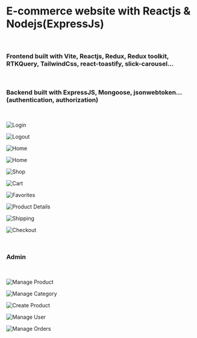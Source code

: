 <h1>E-commerce website with Reactjs & Nodejs(ExpressJs)</h1>
<br/>
<h3>Frontend built with Vite, Reactjs, Redux, Redux toolkit, RTKQuery, TailwindCss, react-toastify, slick-carousel...</h3>
<br/>
<h3>Backend built with ExpressJS, Mongoose, jsonwebtoken... (authentication, authorization)</h3>
<br />

![Login](https://github.com/anhlt1/anhStore/blob/master/uploads/signin.png)

![Logout](https://github.com/anhlt1/anhStore/blob/master/uploads/signup.png)

![Home](https://github.com/anhlt1/anhStore/blob/master/uploads/home1.png)

![Home](https://github.com/anhlt1/anhStore/blob/master/uploads/home2.png)

![Shop](https://github.com/anhlt1/anhStore/blob/master/uploads/shop.png)

![Cart](https://github.com/anhlt1/anhStore/blob/master/uploads/cart.png)

![Favorites](https://github.com/anhlt1/anhStore/blob/master/uploads/favorite.png)

![Product Details](https://github.com/anhlt1/anhStore/blob/master/uploads/product_details.png)

![Shipping](https://github.com/anhlt1/anhStore/blob/master/uploads/shipping.png)

![Checkout](https://github.com/anhlt1/anhStore/blob/master/uploads/checkout.png)

<br />
<h3>Admin</h3>
<br />

![Manage Product](https://github.com/anhlt1/anhStore/blob/master/uploads/all_products.png)

![Manage Category](https://github.com/anhlt1/anhStore/blob/master/uploads/create_category.png)

![Create Product](https://github.com/anhlt1/anhStore/blob/master/uploads/create_product.png)

![Manage User](https://github.com/anhlt1/anhStore/blob/master/uploads/manage_user.png)

![Manage Orders](https://github.com/anhlt1/anhStore/blob/master/uploads/manage_order.png)
